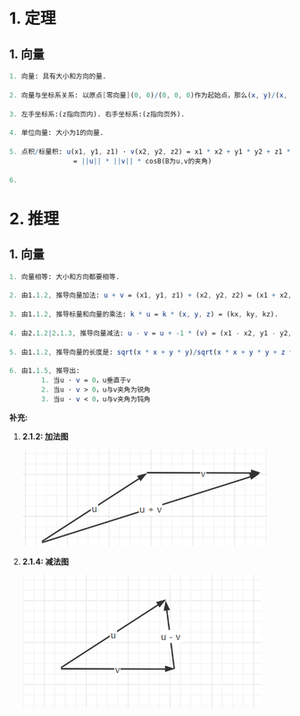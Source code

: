 # 1. 定理

## 1. 向量

```mathematica
1. 向量: 具有大小和方向的量.

2. 向量与坐标系关系: 以原点[零向量](0, 0)/(0, 0, 0)作为起始点，那么(x, y)/(x, y, z)就可以表示一个向量.

3. 左手坐标系:(z指向页内). 右手坐标系:(z指向页外).

4. 单位向量: 大小为1的向量.

5. 点积/标量积: u(x1, y1, z1) · v(x2, y2, z2) = x1 * x2 + y1 * y2 + z1 * z2 
				= ||u|| * ||v|| * cosB(B为u,v的夹角)

6. 
```

# 2. 推理

## 1. 向量

```mathematica
1. 向量相等: 大小和方向都要相等.

2. 由1.1.2, 推导向量加法: u + v = (x1, y1, z1) + (x2, y2, z2) = (x1 + x2, y1 + y2, z1 + z2).

3. 由1.1.2, 推导标量和向量的乘法: k * u = k * (x, y, z) = (kx, ky, kz).

4. 由2.1.2|2.1.3, 推导向量减法: u - v = u + -1 * (v) = (x1 - x2, y1 - y2, z1 - z2).

5. 由1.1.2, 推导向量的长度是: sqrt(x * x + y * y)/sqrt(x * x + y * y + z * z)

6. 由1.1.5, 推导出:
		1. 当u · v = 0，u垂直于v
        2. 当u · v > 0，u与v夹角为锐角
        3. 当u · v < 0，u与v夹角为钝角        
```

<strong>补充:</strong>

1. **2.1.2: 加法图**

   ![image-20220704171908651](picture/vector/image-20220704171908651-16569266133322.png)

2. **2.1.4: 减法图**

   ![image-20220704172835955](picture/vector/image-20220704172835955.png)